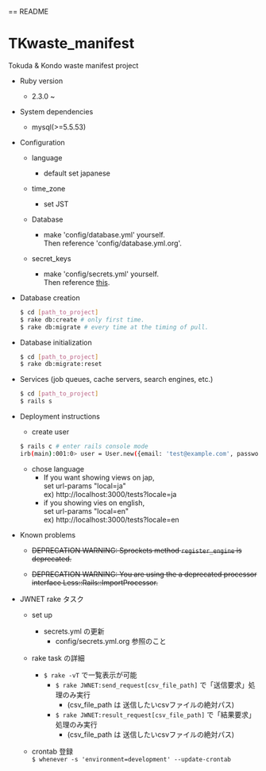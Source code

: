 == README

# TKwaste_manifest
Tokuda &amp; Kondo waste manifest project

* Ruby version
  - 2.3.0 ~

* System dependencies
  - mysql(>=5.5.53)

* Configuration
  - language
    - default set japanese
  - time_zone
    - set JST

  - Database
    - make 'config/database.yml' yourself.  
      Then reference 'config/database.yml.org'.

  - secret_keys
    - make 'config/secrets.yml' yourself.  
      Then reference  [this](http://guides.rubyonrails.org/4_1_release_notes.html).

* Database creation

  ```bash
  $ cd [path_to_project]
  $ rake db:create # only first time.
  $ rake db:migrate # every time at the timing of pull.
  ```

* Database initialization

  ```bash
  $ cd [path_to_project]
  $ rake db:migrate:reset
  ```

* Services (job queues, cache servers, search engines, etc.)

  ```bash
  $ cd [path_to_project]
  $ rails s
  ```

* Deployment instructions

  - create user
   ```bash
   $ rails c # enter rails console mode
   irb(main):001:0> user = User.new({email: 'test@example.com', password: 'password', password_confirmation: 'password'}) # email and password are any string is ok.
   ```

  - chose language
    - If you want showing views on jap,  
      set url-params "local=ja"  
      ex) http://localhost:3000/tests?locale=ja
    - if you showing vies on english,  
      set url-params "local=en"  
      ex) http://localhost:3000/tests?locale=en

* Known problems
   - ~~DEPRECATION WARNING: Sprockets method `register_engine` is deprecated.~~

   - ~~DEPRECATION WARNING: You are using the a deprecated processor interface Less::Rails::ImportProcessor.~~

* JWNET rake タスク
  - set up
    - secrets.yml の更新
      - config/secrets.yml.org 参照のこと

  - rake task の詳細
    - `$ rake -vT` で一覧表示が可能
      - `$ rake JWNET:send_request[csv_file_path]` で「送信要求」処理のみ実行
        - (csv_file_path は 送信したいcsvファイルの絶対パス)
      - `$ rake JWNET:result_request[csv_file_path]` で「結果要求」処理のみ実行
        - (csv_file_path は 送信したいcsvファイルの絶対パス)

  - crontab 登録    
    `$ whenever -s 'environment=development' --update-crontab`
